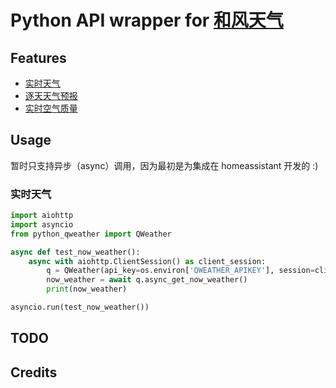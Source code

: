 # Python API wrapper for [和风天气](https://qweather.com)


## Features
- [实时天气](https://dev.qweather.com/docs/api/weather/weather-now/)
- [逐天天气预报](https://dev.qweather.com/docs/api/weather/weather-daily-forecast/)
- [实时空气质量](https://dev.qweather.com/docs/api/air/air-now/)

## Usage
暂时只支持异步（async）调用，因为最初是为集成在 homeassistant 开发的 :)

### 实时天气
```python
import aiohttp
import asyncio
from python_qweather import QWeather

async def test_now_weather():
    async with aiohttp.ClientSession() as client_session:
        q = QWeather(api_key=os.environ['QWEATHER_APIKEY'], session=client_session, location_key='101010100')
        now_weather = await q.async_get_now_weather()
        print(now_weather)

asyncio.run(test_now_weather())
```


## TODO

## Credits
